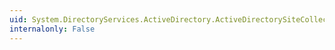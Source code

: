 ```yaml
---
uid: System.DirectoryServices.ActiveDirectory.ActiveDirectorySiteCollection.CopyTo(System.DirectoryServices.ActiveDirectory.ActiveDirectorySite[],System.Int32)
internalonly: False
---
```

